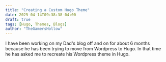 ```yaml
---
title: "Creating a Custom Hugo Theme"
date: 2025-04-14T09:38:38-04:00
draft: true
tags: [Hugo, Themes, Blogs]
author: "TheGamersHollow"
---
```


I have been working on my Dad's blog off and on for about 6 months because he has been trying to move from Wordpress to Hugo. In that time he has asked me to recreate his Wordpress theme in Hugo.
